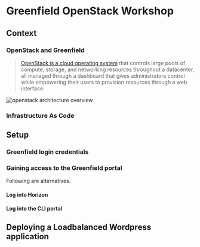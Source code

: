 
# Greenfield OpenStack Workshop

## Context

### OpenStack and Greenfield

> [OpenStack is a cloud operating system](https://www.openstack.org/software/) that controls large pools of compute, storage, and networking resources throughout a datacenter, all managed through a dashboard that gives administrators control while empowering their users to provision resources through a web interface.

![openstack architecture overview](https://www.openstack.org/themes/openstack/images/software/openstack-software-diagram.png)

### Infrastructure As Code


## Setup

### Greenfield login credentials

### Gaining access to the Greenfield portal

Following are alternatives.

#### Log into Horizon

#### Log into the CLI portal

## Deploying a Loadbalanced Wordpress application